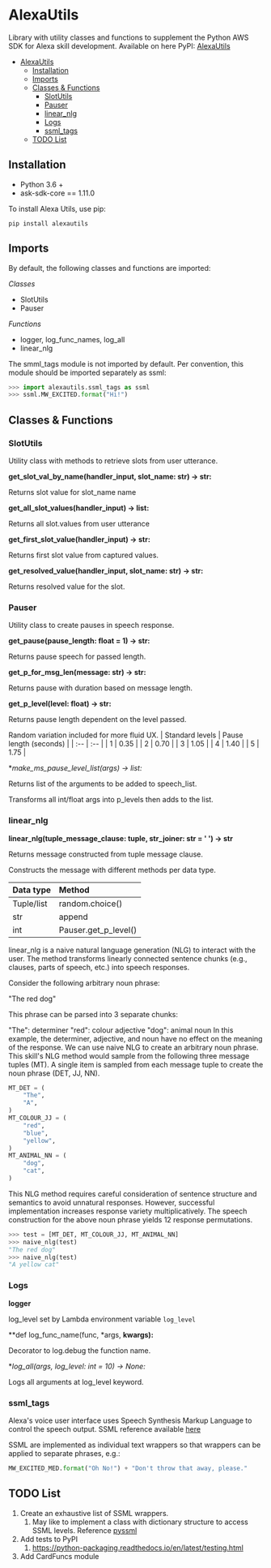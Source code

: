 # AlexaUtils

Library with utility classes and functions to supplement the Python AWS SDK for Alexa skill development. Available on here PyPI: [AlexaUtils](https://pypi.org/project/alexautils/0.0.1/)

- [AlexaUtils](#alexautils)
  - [Installation](#installation)
  - [Imports](#imports)
  - [Classes & Functions](#classes--functions)
    - [SlotUtils](#slotutils)
    - [Pauser](#pauser)
    - [linear_nlg](#linear_nlg)
    - [Logs](#logs)
    - [ssml_tags](#ssml_tags)
  - [TODO List](#todo-list)


## Installation
- Python 3.6 +
- ask-sdk-core == 1.11.0

To install Alexa Utils, use pip:
```
pip install alexautils
```


## Imports
By default, the following classes and functions are imported:


_Classes_
- SlotUtils
- Pauser

_Functions_
- logger, log_func_names, log_all
- linear_nlg

The smml_tags module is not imported by default. 
Per convention, this module should be imported separately as ssml:
```python
>>> import alexautils.ssml_tags as ssml
>>> ssml.MW_EXCITED.format("Hi!")
```


## Classes & Functions


### SlotUtils
Utility class with methods to retrieve slots from user utterance.

**get_slot_val_by_name(handler_input, slot_name: str) -> str:**

Returns slot value for slot_name name

**get_all_slot_values(handler_input) -> list:**

Returns all slot.values from user utterance

**get_first_slot_value(handler_input) -> str:**

Returns first slot value from captured values.

**get_resolved_value(handler_input, slot_name: str) -> str:**

Returns resolved value for the slot.


### Pauser
Utility class to create pauses in speech response.

**get_pause(pause_length: float = 1) -> str:**

Returns pause speech for passed length.

**get_p_for_msg_len(message: str) -> str:**

Returns pause with duration based on message length.

**get_p_level(level: float) -> str:**

Returns pause length dependent on the level passed.
 
Random variation included for more fluid UX.
| Standard levels   |   Pause length (seconds) |
| :-- | :-- |
|   1   |   0.35    |
|   2   |   0.70    |
|   3   |   1.05    |
|   4   |   1.40    |
|   5   |   1.75    |


**make_ms_pause_level_list(*args) -> list:**

Returns list of the arguments to be added to speech_list.

Transforms all int/float args into p_levels then adds to the list.


### linear_nlg
**linear_nlg(tuple_message_clause: tuple, str_joiner: str = ' ') -> str**

Returns message constructed from tuple message clause.
 
Constructs the message with different methods per data type.

|   Data type   |   Method |
| :- | :- |
|   Tuple/list  |   random.choice() | 
|   str |   append  |
|   int |   Pauser.get_p_level()    |


linear_nlg is a naive natural language generation (NLG) to interact with the user. 
The method transforms linearly connected sentence chunks (e.g., clauses, parts of speech, etc.) into speech responses.

Consider the following arbitrary noun phrase:

"The red dog"

This phrase can be parsed into 3 separate chunks:

"The": determiner
"red": colour adjective
"dog": animal noun
In this example, the determiner, adjective, and noun have no effect on the meaning of the response. 
We can use naive NLG to create an arbitrary noun phrase. This skill's NLG method would sample from the following three message tuples (MT). 
A single item is sampled from each message tuple to create the noun phrase (DET, JJ, NN).

```python
MT_DET = (
    "The",
    "A",
)
MT_COLOUR_JJ = (
    "red",
    "blue",
    "yellow",
)
MT_ANIMAL_NN = (
    "dog",
    "cat",
)
```

This NLG method requires careful consideration of sentence structure and semantics to avoid unnatural responses. 
However, successful implementation increases response variety multiplicatively. 
The speech construction for the above noun phrase yields 12 response permutations.

```python
>>> test = [MT_DET, MT_COLOUR_JJ, MT_ANIMAL_NN]
>>> naive_nlg(test)
"The red dog"
>>> naive_nlg(test)
"A yellow cat"
```


### Logs
**logger**

log_level set by Lambda environment variable `log_level`

**def log_func_name(func, *args, **kwargs):**

Decorator to log.debug the function name.

**log_all(*args, log_level: int = 10) -> None:**

Logs all arguments at log_level keyword.

### ssml_tags
Alexa's voice user interface uses Speech Synthesis Markup Language to control the speech output. SSML reference available [here](https://developer.amazon.com/en-US/docs/alexa/custom-skills/speech-synthesis-markup-language-ssml-reference.html)

SSML are implemented as individual text wrappers so that wrappers can be applied to separate phrases, e.g.:

```python
MW_EXCITED_MED.format("Oh No!") + "Don't throw that away, please."
```

## TODO List
1. Create an exhaustive list of SSML wrappers. 
   1. May like to implement a class with dictionary structure to access SSML levels. Reference [pyssml](https://github.com/sumsted/pyssml/blob/master/pyssml/PySSML.py)
2. Add tests to PyPI
   1. https://python-packaging.readthedocs.io/en/latest/testing.html
3. Add CardFuncs module




